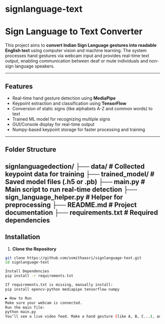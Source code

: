 ﻿# signlanguage-text
# Sign Language to Text Converter 

This project aims to **convert Indian Sign Language gestures into readable English text** using computer vision and machine learning. The system processes hand gestures via webcam input and provides real-time text output, enabling communication between deaf or mute individuals and non-sign language speakers.

---

## Features

- Real-time hand gesture detection using **MediaPipe**
- Keypoint extraction and classification using **TensorFlow**
- Conversion of static signs (like alphabets A-Z and common words) to text
- Trained ML model for recognizing multiple signs
- GUI/Console display for real-time output
- Numpy-based keypoint storage for faster processing and training

---

## Folder Structure

signlanguagedection/
├── data/ # Collected keypoint data for training
├── trained_model/ # Saved model files (.h5 or .pb)
├── main.py # Main script to run real-time detection
├── sign_language_helper.py # Helper for preprocessing
├── README.md # Project documentation
├── requirements.txt # Required dependencies
---

## Installation

1. **Clone the Repository**
```bash
git clone https://github.com/somithaasri/signlanguage-text.git
cd signlanguage-text

Install Dependencies
pip install -r requirements.txt

If requirements.txt is missing, manually install:
pip install opencv-python mediapipe tensorflow numpy

▶️ How to Run
Make sure your webcam is connected.
Run the main file:
python main.py
You’ll see a live video feed. Make a hand gesture (like A, B, C...), and the detected letter will appear as text on the screen.






